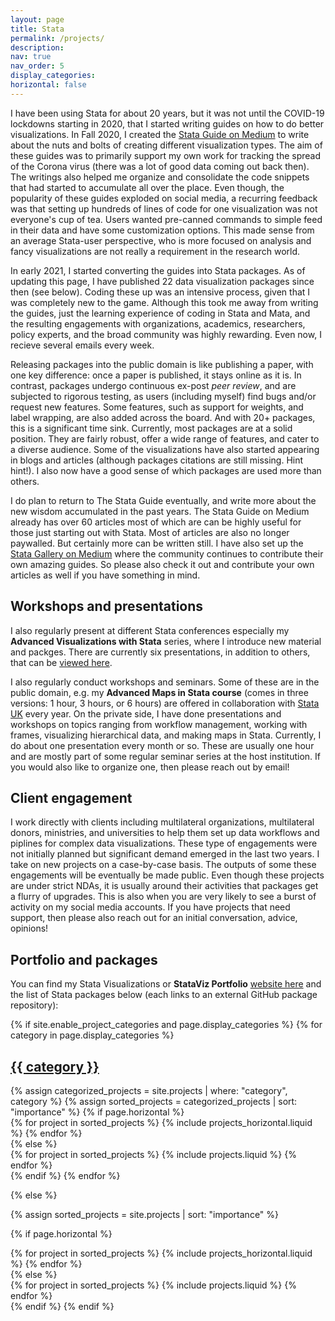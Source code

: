 ```yaml
---
layout: page
title: Stata
permalink: /projects/
description:
nav: true
nav_order: 5
display_categories: 
horizontal: false
---
```


I have been using Stata for about 20 years, but it was not until the COVID-19 lockdowns starting in 2020, that I started writing guides on how to do better visualizations. In Fall 2020, I created the [Stata Guide on Medium](https://medium.com/the-stata-guide) to write about the nuts and bolts of creating different visualization types. The aim of these guides was to primarily support my own work for tracking the spread of the Corona virus (there was a lot of good data coming out back then). The writings also helped me organize and consolidate the code snippets that had started to accumulate all over the place. Even though, the popularity of these guides exploded on social media, a recurring feedback was that setting up hundreds of lines of code for one visualization was not everyone's cup of tea. Users wanted pre-canned commands to simple feed in their data and have some customization options. This made sense from an average Stata-user perspective, who is more focused on analysis and fancy visualizations are not really a requirement in the research world.

In early 2021, I started converting the guides into Stata packages. As of updating this page, I have published 22 data visualization packages since then (see below). Coding these up was an intensive process, given that I was completely new to the game. Although this took me away from writing the guides, just the learning experience of coding in Stata and Mata, and the resulting engagements with organizations, academics, researchers, policy experts, and the broad community was highly rewarding. Even now, I recieve several emails every week. 

Releasing packages into the public domain is like publishing a paper, with one key difference: once a paper is published, it stays online as it is. In contrast, packages undergo continuous ex-post *peer review*, and are subjected to rigorous testing, as users (including myself) find bugs and/or request new features. Some features, such as support for weights, and label wrapping, are also added across the board. And with 20+ packages, this is a significant time sink. Currently, most packages are at a solid position. They are fairly robust, offer a wide range of features, and cater to a diverse audience. Some of the visualizations have also started appearing in blogs and articles (although packages citations are still missing. Hint hint!). I also now have a good sense of which packages are used more than others.

I do plan to return to The Stata Guide eventually, and write more about the new wisdom accumulated in the past years. The Stata Guide on Medium already has over 60 articles most of which are can be highly useful for those just starting out with Stata. Most of articles are also no longer paywalled. But certainly more can be written still. I have also set up the [Stata Gallery on Medium](https://medium.com/the-stata-gallery) where the community continues to contribute their own amazing guides. So please also check it out and contribute your own articles as well if you have something in mind.

## Workshops and presentations
I also regularly present at different Stata conferences especially my **Advanced Visualizations with Stata** series, where I introduce new material and packges. There are currently six presentations, in addition to others, that can be [viewed here](https://github.com/asjadnaqvi/The-Stata-Guide/tree/master/presentations).

I also regularly conduct workshops and seminars. Some of these are in the public domain, e.g. my **Advanced Maps in Stata course** (comes in three versions: 1 hour, 3 hours, or 6 hours) are offered in collaboration with [Stata UK](https://www.stata-uk.com/) every year. On the private side, I have done presentations and workshops on topics ranging from workflow management, working with frames, visualizing hierarchical data, and making maps in Stata. Currently, I do about one presentation every month or so. These are usually one hour and are mostly part of some regular seminar series at the host institution. If you would also like to organize one, then please reach out by email! 

## Client engagement
I work directly with clients including multilateral organizations, multilateral donors, ministries, and universities to help them set up data workflows and piplines for complex data visualizations. These type of engagements were not initially planned but significant demand emerged in the last two years. I take on new projects on a case-by-case basis. The outputs of some these engagements will be eventually be made public. Even though these projects are under strict NDAs, it is usually around their activities that packages get a flurry of upgrades. This is also when you are very likely to see a burst of activity on my social media accounts. If you have projects that need support, then please also reach out for an initial conversation, advice, opinions! 

## Portfolio and packages
You can find my Stata Visualizations or **StataViz Portfolio** [website here](https://asjadnaqvi.github.io/stata-portfolio/tags/portfolio/) and the list of Stata packages below (each links to an external GitHub package repository):

<!-- pages/projects.md -->
<div class="projects">
{% if site.enable_project_categories and page.display_categories %}
  <!-- Display categorized projects -->
  {% for category in page.display_categories %}
  <a id="{{ category }}" href=".#{{ category }}">
    <h2 class="category">{{ category }}</h2>
  </a>
  {% assign categorized_projects = site.projects | where: "category", category %}
  {% assign sorted_projects = categorized_projects | sort: "importance" %}
  <!-- Generate cards for each project -->
  {% if page.horizontal %}
  <div class="container">
    <div class="row row-cols-1 row-cols-md-2">
    {% for project in sorted_projects %}
      {% include projects_horizontal.liquid %}
    {% endfor %}
    </div>
  </div>
  {% else %}
  <div class="row row-cols-1 row-cols-md-3">
    {% for project in sorted_projects %}
      {% include projects.liquid %}
    {% endfor %}
  </div>
  {% endif %}
  {% endfor %}

{% else %}

<!-- Display projects without categories -->

{% assign sorted_projects = site.projects | sort: "importance" %}

  <!-- Generate cards for each project -->

{% if page.horizontal %}

  <div class="container">
    <div class="row row-cols-1 row-cols-md-2">
    {% for project in sorted_projects %}
      {% include projects_horizontal.liquid %}
    {% endfor %}
    </div>
  </div>
  {% else %}
  <div class="row row-cols-1 row-cols-md-3">
    {% for project in sorted_projects %}
      {% include projects.liquid %}
    {% endfor %}
  </div>
  {% endif %}
{% endif %}
</div>